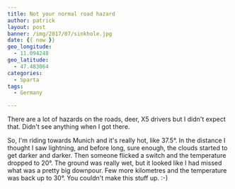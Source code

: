 ```yaml
---
title: Not your normal road hazard
author: patrick
layout: post
banner: /img/2017/07/sinkhole.jpg
date: {{ now }}
geo_longitude:
  - 11.094248
geo_latitude:
  - 47.483064
categories:
  - Sparta
tags:
  - Germany

---
```


There are a lot of hazards on the roads, deer, X5 drivers but I didn't expect that. Didn't see anything when I got there. 


So, I'm riding towards Munich and it's really hot, like 37.5°. In the distance I thought I saw lightning, and before long, sure enough, the clouds started to get darker and darker. Then someone flicked a switch and the temperature dropped to 20°. The ground was really wet, but it looked like I had missed what was a pretty big downpour. Few more kilometres and the temperature was back up to 30°. You couldn't make this stuff up. :-)